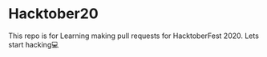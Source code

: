 # Hacktober20
This repo is for Learning making pull requests for HacktoberFest 2020.
Lets start hacking💻
